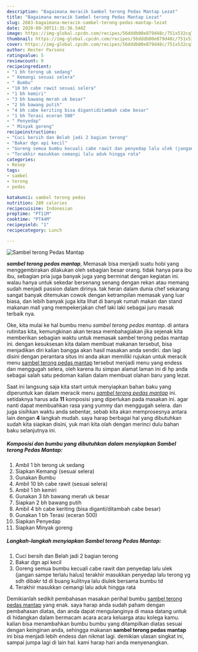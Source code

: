 ```yaml
---
description: "Bagaimana meracik Sambel terong Pedas Mantap Lezat"
title: "Bagaimana meracik Sambel terong Pedas Mantap Lezat"
slug: 2683-bagaimana-meracik-sambel-terong-pedas-mantap-lezat
date: 2020-09-30T11:35:36.548Z
image: https://img-global.cpcdn.com/recipes/56dddb00e879d48c/751x532cq70/sambel-terong-pedas-mantap-foto-resep-utama.jpg
thumbnail: https://img-global.cpcdn.com/recipes/56dddb00e879d48c/751x532cq70/sambel-terong-pedas-mantap-foto-resep-utama.jpg
cover: https://img-global.cpcdn.com/recipes/56dddb00e879d48c/751x532cq70/sambel-terong-pedas-mantap-foto-resep-utama.jpg
author: Hester Parsons
ratingvalue: 5
reviewcount: 9
recipeingredient:
- "1 bh terong uk sedang"
- " Kemangi sesuai selera"
- " Bumbu"
- "10 bh cabe rawit sesuai selera"
- "1 bh kemiri"
- "3 bh bawang merah uk besar"
- "2 bh bawang putih"
- "4 bh cabe keriting bisa digantiditambah cabe besar"
- "1 bh Terasi eceran 500"
- " Penyedap"
- " Minyak goreng"
recipeinstructions:
- "Cuci bersih dan Belah jadi 2 bagian terong"
- "Bakar dgn api kecil"
- "Goreng semua bumbu kecuali cabe rawit dan penyedap lalu ulek (jangan sampe terlalu halus) terakhir masukkan penyedap lalu terong yg sdh dibakr td di buang kulitnya lalu diulek bersama bumbu td"
- "Terakhir masukkan cemangi lalu aduk hingga rata"
categories:
- Resep
tags:
- sambel
- terong
- pedas

katakunci: sambel terong pedas 
nutrition: 289 calories
recipecuisine: Indonesian
preptime: "PT11M"
cooktime: "PT44M"
recipeyield: "1"
recipecategory: Lunch

---
```



![Sambel terong Pedas Mantap](https://img-global.cpcdn.com/recipes/56dddb00e879d48c/751x532cq70/sambel-terong-pedas-mantap-foto-resep-utama.jpg)

<b><i>sambel terong pedas mantap</i></b>, Memasak bisa menjadi suatu hobi yang menggembirakan dilakukan oleh sebagian besar orang. tidak hanya para ibu ibu, sebagian pria juga banyak juga yang berminat dengan kegiatan ini. walau hanya untuk sekedar bersenang senang dengan rekan atau memang sudah menjadi passion dalam dirinya. tak heran dalam dunia chef sekarang sangat banyak ditemukan cowok dengan ketrampilan memasak yang luar biasa, dan lebih banyak juga kita lihat di banyak rumah makan dan stand makanan mall yang mempekerjakan chef laki laki sebagai juru masak terbaik nya.



Oke, kita mulai ke hal bumbu menu <i>sambel terong pedas mantap</i>. di antara rutinitas kita, kemungkinan akan terasa membahagiakan jika sejenak kita memberikan sebagian waktu untuk memasak sambel terong pedas mantap ini. dengan kesuksesan kita dalam membuat makanan tersebut, bisa menjadikan diri kalian bangga akan hasil masakan anda sendiri. dan lagi disini dengan perantara situs ini anda akan memiliki rujukan untuk meracik menu <u>sambel terong pedas mantap</u> tersebut menjadi menu yang endess dan menggugah selera, oleh karena itu simpan alamat laman ini di hp anda sebagai salah satu pedoman kalian dalam membuat olahan baru yang lezat.


Saat ini langsung saja kita start untuk menyiapkan bahan baku yang diperuntuk kan dalam meracik menu <u><i>sambel terong pedas mantap</i></u> ini. setidaknya harus ada <b>11</b> komposisi yang diperlukan pada masakan ini. agar nanti dapat membuahkan rasa yang yummy dan menggugah selera. dan juga sisihkan waktu anda sebentar, sebab kita akan memprosesnya antara lain dengan <b>4</b> langkah mudah. saya harap berbagai hal yang dibutuhkan sudah kita siapkan disini, yuk mari kita olah dengan merinci dulu bahan baku selanjutnya ini.

<!--inarticleads1-->

##### Komposisi dan bumbu yang dibutuhkan dalam menyiapkan Sambel terong Pedas Mantap:

1. Ambil 1 bh terong uk sedang
1. Siapkan  Kemangi (sesuai selera)
1. Gunakan  Bumbu
1. Ambil 10 bh cabe rawit (sesuai selera)
1. Ambil 1 bh kemiri
1. Gunakan 3 bh bawang merah uk besar
1. Siapkan 2 bh bawang putih
1. Ambil 4 bh cabe keriting (bisa diganti/ditambah cabe besar)
1. Gunakan 1 bh Terasi (eceran 500)
1. Siapkan  Penyedap
1. Siapkan  Minyak goreng




<!--inarticleads2-->

##### Langkah-langkah menyiapkan Sambel terong Pedas Mantap:

1. Cuci bersih dan Belah jadi 2 bagian terong
1. Bakar dgn api kecil
1. Goreng semua bumbu kecuali cabe rawit dan penyedap lalu ulek (jangan sampe terlalu halus) terakhir masukkan penyedap lalu terong yg sdh dibakr td di buang kulitnya lalu diulek bersama bumbu td
1. Terakhir masukkan cemangi lalu aduk hingga rata




Demikianlah sedikit pembahasan masakan perihal bumbu <u>sambel terong pedas mantap</u> yang enak. saya harap anda sudah paham dengan pembahasan diatas, dan anda dapat mengulanginya di masa datang untuk di hidangkan dalam bermacam acara acara keluarga atau kolega kamu. kalian bisa menambahkan bumbu bumbu yang ditampilkan diatas sesuai dengan keinginan anda, sehingga makanan <b>sambel terong pedas mantap</b> ini bisa menjadi lebih endess dan nikmat lagi. demikian ulasan singkat ini, sampai jumpa lagi di lain hal. kami harap hari anda menyenangkan.
